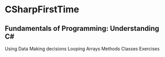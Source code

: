 # CSharpFirstTime
## Fundamentals of Programming: Understanding C# 
Using Data
Making decisions
Looping
Arrays
Methods 
Classes
Exercises
